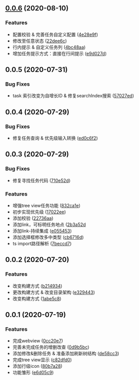 ## [0.0.6](https://github.com/shulandmimi/vscode-timeAlert/compare/v0.0.5...v0.0.6) (2020-08-10)

### Features

* 配置校验 & 完善任务自定义配置 ([4e28e9f](https://github.com/shulandmimi/vscode-timeAlert/commit/4e28e9f174969eaf3cc6a1805e0aa2fadd251ebf))
* 修改至任意状态 ([22dee6c](https://github.com/shulandmimi/vscode-timeAlert/commit/22dee6c875fdbc0d411b379d6bdb3aea5c9dfdb4))
* 行内提示 & 自定义任务列 ([4bc48aa](https://github.com/shulandmimi/vscode-timeAlert/commit/4bc48aaf964f91be255d08945480e18250eb6c37))
* 增加任务提示方式：直接在行间提示 ([e9d027d](https://github.com/shulandmimi/vscode-timeAlert/commit/e9d027d5c68a3df1ac78f97c46de04be8633a63a))


## 0.0.5 (2020-07-31)

### Bug Fixes
* task 索引改变为自增长ID & 修复searchIndex搜索 ([57027ed](https://github.com/shulandmimi/vscode-timeAlert/commit/57027ed35549ff43db28b0254b17005f97b8a893))

## 0.0.4 (2020-07-29)

### Bug Fixes
* 修复任务查询 & 优先级输入转换 ([ed0c6f2](https://github.com/shulandmimi/vscode-timeAlert/commit/ed0c6f2c01a3e6135fc2fa03c6cf10207549bf51))


## 0.0.3 (2020-07-29)

### Bug Fixes

* 修复寻找任务代码 ([710e52d](https://github.com/shulandmimi/vscode-timeAlert/commit/710e52dad87525b83381d7e922f824f141ff0105))


### Features

* 增强tree view任务功能 ([832ca1e](https://github.com/shulandmimi/vscode-timeAlert/commit/832ca1e0ada2efedb1ec578aa90e80e57495d728))
* 初步实现优先级 ([17022ee](https://github.com/shulandmimi/vscode-timeAlert/commit/17022eeb84b2a07a06211f31609cf99a262b109a))
* 添加校验 ([22736aa](https://github.com/shulandmimi/vscode-timeAlert/commit/22736aa38a086d5b1825ee92d351e851020e0bf3))
* 添加link，可标明任务地点 ([2b3a52d](https://github.com/shulandmimi/vscode-timeAlert/commit/2b3a52d91cf24649642f7bb62011406b98222567)
* 添加link-持续集成 ([e055453](https://github.com/shulandmimi/vscode-timeAlert/commit/e05545340d2a31aa70178238d2febcc2cdd3d546))
* 添加选择框修改多中类型 ([cb6716d](https://github.com/shulandmimi/vscode-timeAlert/commit/cb6716da22b70ac99cce126b92a82c25eeda96f1))
* ts import路径解析 ([7beccd7](https://github.com/shulandmimi/vscode-timeAlert/commit/7beccd74fe2b8144ab1714627b14909f7e0c6f76))



## 0.0.2 (2020-07-20)

### Features

* 改变构建方式 ([b214934](https://github.com/shulandmimi/vscode-timeAlert/commit/b2149340ea3375b5e9cb6196c6f20d7f9d395485))
* 更改构建方式 & 改变目录架构 ([e329443](https://github.com/shulandmimi/vscode-timeAlert/commit/e32944324fcb72ea1370213f739597c1de764ff1))
* 改变构建方式 ([1abe5c8](https://github.com/shulandmimi/vscode-timeAlert/commit/1abe5c89431a94e3cd1034e9d8be65b47aa8e3c4))


## 0.0.1 (2020-07-19)

### Features

* 完成webview ([0cc20e7](https://github.com/shulandmimi/vscode-timeAlert/commit/0cc20e72e0677006d620dc65306baaaa9e23d050))
* 完善未完成任务的增删改查 ([0d9b5bc](https://github.com/shulandmimi/vscode-timeAlert/commit/0d9b5bc85fdfa5b0f94cec9f2fbb92832de04d65))
* 添加修改&删除任务 & 准备添加刷新树结构 ([de58cc3](https://github.com/shulandmimi/vscode-timeAlert/commit/de58cc3cdc0e493ef73148dfadb2c3001a9dc351))
* 完成tree view显示 ([c82dfd0](https://github.com/shulandmimi/vscode-timeAlert/commit/c82dfd0ea80130a127004df442c81fcbc394b974))
* 添加行级icon ([80b7a28](https://github.com/shulandmimi/vscode-timeAlert/commit/80b7a28c0e27a6d9c852cde7edd9734bf44d1a5b))
* 功能雏形 ([e6d05c9](https://github.com/shulandmimi/vscode-timeAlert/commit/e6d05c9ee8518fce92a8bd023800f2b32abbe431))



